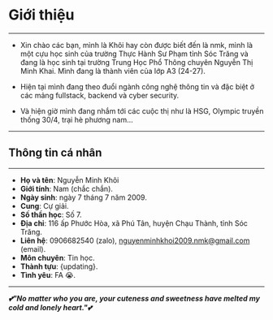 # Giới thiệu

---

* Xin chào các bạn, mình là Khôi hay còn được biết đến là nmk, mình là một cựu học sinh của trường Thực Hành Sư Phạm tỉnh Sóc Trăng và đang là học sinh tại trường Trung Học Phổ Thông chuyên Nguyễn Thị Minh Khai. Mình đang là thành viên của lớp A3 (24-27).

* Hiện tại mình đang theo đuổi ngành công nghệ thông tin và đặc biệt ở các mảng fullstack, backend và cyber security.

* Và hiện giờ mình đang nhắm tới các cuộc thị như là HSG, Olympic truyền thống 30/4, trại hè phương nam...

---

## Thông tin cá nhân

---

* **Họ và tên**: Nguyễn Minh Khôi
* **Giới tính**: Nam (chắc chắn).
* **Ngày sinh**: ngày 7 tháng 7 năm 2009.
* **Cung**: Cự giải.
* **Số thần học**: Số 7.
* **Địa chỉ**: 116 ấp Phước Hòa, xã Phú Tân, huyện Chạu Thành, tỉnh Sóc Trăng.
* **Liên hệ**: 0906682540 (zalo), nguyenminhkhoi2009.nmk@gmail.com (email).
* **Môn chuyên**: Tin học.
* **Thành tựu**: {updating}.
* **Tình yêu**: FA 😭.
---

***💕"No matter who you are, your cuteness and sweetness have melted my cold and lonely heart."💕***